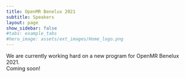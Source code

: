 ```yaml
---
title: OpenMR Benelux 2021
subtitle: Speakers
layout: page
show_sidebar: false
#tabs: example_tabs
#hero_image: assets/ext_images/Home_logo.png
---
```


We are currently working hard on a new program for OpenMR Benelux 2021. <br>Coming soon!

